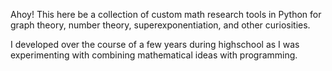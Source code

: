 Ahoy! This here be a collection of custom math research tools in Python for graph theory,
number theory, superexponentiation, and other curiosities.

I developed over the course of a few years during highschool as I was experimenting with combining mathematical ideas with programming.
